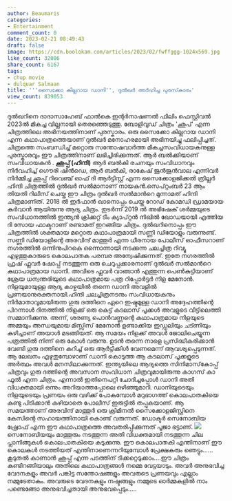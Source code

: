 ```yaml
---
author: Beaumaris
categories:
- Entertainment
comment_count: 0
date: 2023-02-21 08:49:43
draft: false
image: https://cdn.boolokam.com/articles/2023/02/fwffggg-1024x569.jpg
like_count: 32086
share_count: 6167
tags:
- chup movie
- dulquar Salmaan
title: '''സൈക്കോ കില്ലറായ ഡാനി'', ദുൽഖർ അർഹിച്ച പുരസ്‌കാരം'
view_count: 839053
---
```


ദുൽഖറിനെ ദാദാസാഹേബ് ഫാല്‍കെ ഇന്റര്‍നാഷണല്‍ ഫിലിം ഫെസ്റ്റിവല്‍ 2023ല്‍ മികച്ച വില്ലനായി തെരഞ്ഞെടുത്തു. ബോളിവുഡ് ചിത്രം 'ഛുപ്' എന്ന ചിത്രത്തിലെ അഭിനയത്തിനാണ് പുരസ്കാരം. ഒരു സൈക്കോ കില്ലറായ ഡാനി എന്ന കഥാപാത്രത്തെയാണ് ദുൽഖർ മനോഹരമായി അഭിനയിച്ചു ഫലിപ്പിച്ചത്. ചിത്രത്തെ സംബന്ധിച്ച് മറ്റൊരു സന്തോഷവാർത്ത മികച്ചസംവിധായകനുള്ള പുരസ്കാരവും ഈ ചിത്രത്തിനാണ് ലഭിച്ചിരിക്കുന്നത്. ആർ ബൽക്കിയാണ് സംവിധായകൻ . **ഛുപ്പ് (ഹിന്ദി)** ആര്‍ ബല്‍കി രചനയും സംവിധാനവും നിർവഹിച്ച് ഗൌരി ഷിന്‍ഡെ, ആര്‍ ബല്‍കി, രാകേഷ് ജുന്‍ജുന്‍വാല എന്നിവര്‍ നിർമ്മിച്ച ഛുപ്പ് റിവെഞ്ച് ഓഫ് ദി ആര്‍ട്ടിസ്റ്റ് എന്ന സൈക്കോളജിക്കല്‍ ത്രില്ലര്‍ ഹിന്ദി ചിത്രത്തിൽ ദുല്‍ഖര്‍ സല്‍മാനാണ് നായകൻ.സെപ്റ്റംബര്‍ 23 ആം തിയതി റിലീസ് ചെയ്ത ഈ ചിത്രം ദുല്‍ഖര്‍ സല്‍മാന്‍റെ മൂന്നാമത് ഹിന്ദി ചിത്രമാണിത്. 2018 ൽ ഇര്‍ഫാന്‍ ഖാനൊപ്പം ചെയ്ത റോഡ് കോമഡി ഡ്രാമയായ കര്‍വാന്‍ ആയിരുന്നു ആദ്യ ചിത്രം. തുടർന്ന് 2019 ൽ അഭിഷേക് ശര്‍മ്മയുടെ സംവിധാനത്തില്‍ ഇന്ത്യന്‍ ക്രിക്കറ്റ് ടീം ക്യാപ്റ്റന്‍ നിഖില്‍ ഖോഡയായി എത്തിയ ദി സോയ ഫാക്ടറാണ് രണ്ടാമത് ഇറങ്ങിയ ചിത്രം. ദുല്‍ഖറിനൊപ്പം ഈ ചിത്രത്തില്‍ ശക്തമായ മറ്റൊരു കഥാപാത്രമായി സണ്ണി ഡിയോളും വരുന്നുണ്ട്. സണ്ണി ഡിയോളിന്റെ അരവിന്ദ് മാത്തൂർ എന്ന ധീരനായ പോലീസ് ഓഫീസറാണ് നഗരത്തിൽ ഒന്നിനുപിറകെ ഒന്നൊന്നായി നടക്കുന്ന ചലച്ചിത്ര റിവ്യൂ എഴുത്തുകാരുടെ കൊലപാതക പരമ്പര അന്വേഷിക്കുന്നത്. ഇതേ നഗരത്തിൽ ഫ്രഷ് ഫ്ലവർ ഷോപ്പ് നടത്തുന്ന ഒരു ചെറുപ്പക്കാരനാണ് ദുല്‍ഖര്‍ സല്‍മാന്‍റെ കഥാപാത്രമായ ഡാനി. അവിടെ ഫ്ലവർ വാങ്ങാൻ എത്തുന്ന പെൺകുട്ടിയാണ് ശ്രേയ ധന്വന്തരിയുടെ കഥാപാത്രമായ പത്ര റിപ്പോർട്ടർ നിള മേനോൻ. നിളയുമായുള്ള ആദ്യ കാഴ്ചയിൽ തന്നെ ഡാനി അവളിൽ പ്രണയാനുരക്തനായി.ഹിന്ദി ചലച്ചിത്രനടനും സംവിധായകനും നിർമാതാവുമായിരുന്ന ഗുരു ദത്തിനെ ഏറെ ഇഷ്ടമുള്ള ഡാനി അദ്ദേഹത്തിന്റെ പിറന്നാൾ ദിനത്തിൽ നിളക്ക് ഒരു കെട്ട് കടലാസ് പൂക്കൾ അവളുടെ വീട്ടിലെത്തി സമ്മാനിക്കുന്നു. അന്ന്, ശരണ്യ പൊൻവണ്ണന്റെ കഥാപാത്രമായ നിളയുടെ അമ്മയും അന്ധയുമായ മിസ്സിസ് മേനോൻ ഉണ്ടാക്കിയ ഇഡ്ഡലിയും ചട്ണിയും കഴിച്ചാണ് അയാൾ മടങ്ങിയത്. ആ സമയം നിളക്ക് അവൾ ജോലിചെയ്യുന്ന പത്രത്തിൽ നിന്ന് ഒരു കോൾ വരുന്നു. ഉടൻ തന്നെ നാളെ പ്രസിദ്ധീകരിക്കാൻ വേണ്ടി ഗുരു ദത്തിനെ കുറിച്ച് ഒരു ആർട്ടിക്കിൾ വേണമെന്ന് ആവശ്യപ്പെടുന്നത്. ആ ലേഖനം എഴുതുമ്പോഴാണ് ഡാനി കൊടുത്ത ആ കടലാസ് പൂക്കളുടെ അർത്ഥം അവൾ മനസിലാക്കുന്നത്. ഇന്ത്യയിലെ ആദ്യത്തെ സിനിമാസ്‌കോപ്പ് ചിത്രവും ഗുരു ദത്തിന്റെ അവസാന സംവിധാന ചിത്രവുമായിരുന്നു കാഗസ് കാ ഫൂൽ എന്ന ചിത്രം. എന്നാൽ ഇതിനെപറ്റി ചോദിച്ചപ്പോൾ ഡാനി അതി വിധക്തമായി ഒന്നും അറിയാത്തപ്പോലെ ഒഴിഞ്ഞുമാറി. ഡാനിയുടെയും നിളയുടെയും പ്രണയം ഒരു വഴിക്ക് പോകുമ്പോൾ മറുഭാഗത്ത് കൊലപാതകിയെ കണ്ടു പിടിക്കാൻ കഴിയാതെ പോലീസ് ഇരുട്ടിൽ തപ്പുകയാണ്. ആ സമയത്താണ് അരവിന്ദ് മാത്തൂർ ഒരു ക്രിമിനൽ സൈക്കോളജിസ്റ്റിനെ കേസിന്റെ സഹായത്തിനായി കൊണ്ട് വരുന്നത്. ഡോക്ടർ സെനോബിയ ഷ്രോഫ് എന്ന ഈ കഥാപാത്രത്തെ അവതരിപ്പിക്കുന്നത് പൂജാ ഭട്ടാണ്. ![](https://cdn.boolokam.com/articles/2023/02/fwffggg-1024x569.jpg)സെനോബിയയും മാത്തൂരും നടത്തുന്ന അതി വിധക്തമായി നടത്തുന്ന ചില പ്ലാനിങ്ങുകൾ കൊലപാതകിയെ കുടുക്കുന്നു. ഈ കൊലപാതകി എന്തിനാണ് ഈ കൊലകൾ നടത്തിയത് എന്തിനാണെന്നറിയുമ്പോൾ പ്രേക്ഷകരും ഞെട്ടും...... കൂടുതൽ കാണാൻ ഛുപ്പ് എന്ന പടത്തിന് ടിക്കറ്റെടുക്കാം....ഈ ചിത്രം കണ്ടിറങ്ങിയാലും അതിലെ കഥാപാത്രങ്ങള്‍ നമ്മെ വേട്ടയാടും. അവര്‍ അനുഭവിച്ച വേദനകളും അവര്‍ പങ്കിട്ട സന്തോഷങ്ങളും അവരുടെ പ്രണയവും എല്ലാം നമ്മുടേതാകും. അവരുടെ വേദനകളും നഷ്ടങ്ങളും നമ്മുടെ ഓര്‍മ്മകളില്‍ നാം പണ്ടെങ്ങോ അനുഭവിച്ചതായി അനുഭവപ്പെടും.....